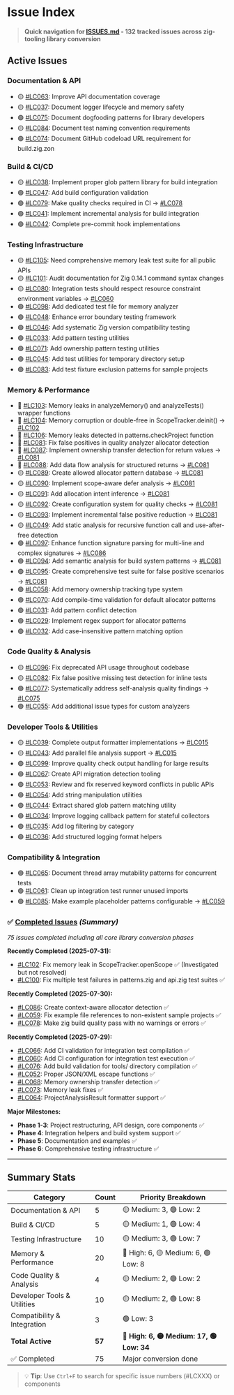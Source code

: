 # Issue Index

> **Quick navigation for [ISSUES.md](ISSUES.md) - 132 tracked issues across zig-tooling library conversion**

## Active Issues

### Documentation & API
- 🟡 [#LC063](ISSUES.md#L9): Improve API documentation coverage
- 🟡 [#LC037](ISSUES.md#L212): Document logger lifecycle and memory safety
- 🟢 [#LC075](ISSUES.md#L84): Document dogfooding patterns for library developers
- 🟡 [#LC084](ISSUES.md#L774): Document test naming convention requirements
- 🟢 [#LC074](ISSUES.md#L506): Document GitHub codeload URL requirement for build.zig.zon

### Build & CI/CD
- 🟡 [#LC038](ISSUES.md#L66): Implement proper glob pattern library for build integration
- 🟢 [#LC047](ISSUES.md#L285): Add build configuration validation
- 🟢 [#LC079](ISSUES.md#L326): Make quality checks required in CI → [#LC078](00_completed_issues.md#L30)
- 🟢 [#LC041](ISSUES.md#L656): Implement incremental analysis for build integration
- 🟢 [#LC042](ISSUES.md#L674): Complete pre-commit hook implementations

### Testing Infrastructure
- 🟡 [#LC105](ISSUES.md#L45): Need comprehensive memory leak test suite for all public APIs
- 🟡 [#LC101](ISSUES.md#L1131): Audit documentation for Zig 0.14.1 command syntax changes
- 🟡 [#LC080](ISSUES.md#L629): Integration tests should respect resource constraint environment variables → [#LC060](00_completed_issues.md#L787)
- 🟢 [#LC098](ISSUES.md#L1040): Add dedicated test file for memory analyzer
- 🟢 [#LC048](ISSUES.md#L348): Enhance error boundary testing framework
- 🟢 [#LC046](ISSUES.md#L428): Add systematic Zig version compatibility testing
- 🟢 [#LC033](ISSUES.md#L686): Add pattern testing utilities
- 🟢 [#LC071](ISSUES.md#L705): Add ownership pattern testing utilities
- 🟢 [#LC045](ISSUES.md#L799): Add test utilities for temporary directory setup
- 🟢 [#LC083](ISSUES.md#L917): Add test fixture exclusion patterns for sample projects

### Memory & Performance
- 🔴 [#LC103](ISSUES.md#L9): Memory leaks in analyzeMemory() and analyzeTests() wrapper functions
- 🔴 [#LC104](ISSUES.md#L27): Memory corruption or double-free in ScopeTracker.deinit() → [#LC102](00_completed_issues.md#L5)
- 🔴 [#LC106](ISSUES.md#L63): Memory leaks detected in patterns.checkProject function
- 🔴 [#LC081](ISSUES.md#L585): Fix false positives in quality analyzer allocator detection
- 🔴 [#LC087](ISSUES.md#L239): Implement ownership transfer detection for return values → [#LC081](ISSUES.md#L585)
- 🔴 [#LC088](ISSUES.md#L257): Add data flow analysis for structured returns → [#LC081](ISSUES.md#L585)
- 🟡 [#LC089](ISSUES.md#L179): Create allowed allocator pattern database → [#LC081](ISSUES.md#L489)
- 🟡 [#LC090](ISSUES.md#L197): Implement scope-aware defer analysis → [#LC081](ISSUES.md#L489)
- 🟡 [#LC091](ISSUES.md#L215): Add allocation intent inference → [#LC081](ISSUES.md#L489)
- 🟡 [#LC092](ISSUES.md#L233): Create configuration system for quality checks → [#LC081](ISSUES.md#L489)
- 🟡 [#LC093](ISSUES.md#L251): Implement incremental false positive reduction → [#LC081](ISSUES.md#L489)
- 🟡 [#LC049](ISSUES.md#L305): Add static analysis for recursive function call and use-after-free detection
- 🟢 [#LC097](ISSUES.md#L1016): Enhance function signature parsing for multi-line and complex signatures → [#LC086](00_completed_issues.md#L5)
- 🟢 [#LC094](ISSUES.md#L269): Add semantic analysis for build system patterns → [#LC081](ISSUES.md#L489)
- 🟢 [#LC095](ISSUES.md#L287): Create comprehensive test suite for false positive scenarios → [#LC081](ISSUES.md#L489)
- 🟢 [#LC058](ISSUES.md#L407): Add memory ownership tracking type system
- 🟢 [#LC070](ISSUES.md#L122): Add compile-time validation for default allocator patterns
- 🟢 [#LC031](ISSUES.md#L685): Add pattern conflict detection
- 🟢 [#LC029](ISSUES.md#L723): Implement regex support for allocator patterns
- 🟢 [#LC032](ISSUES.md#L742): Add case-insensitive pattern matching option

### Code Quality & Analysis
- 🟡 [#LC096](ISSUES.md#L998): Fix deprecated API usage throughout codebase
- 🟡 [#LC082](ISSUES.md#L896): Fix false positive missing test detection for inline tests
- 🟢 [#LC077](ISSUES.md#L103): Systematically address self-analysis quality findings → [#LC075](ISSUES.md#L84)
- 🟢 [#LC055](ISSUES.md#L589): Add additional issue types for custom analyzers

### Developer Tools & Utilities
- 🟡 [#LC039](ISSUES.md#L28): Complete output formatter implementations → [#LC015](00_completed_issues.md#L227)
- 🟡 [#LC043](ISSUES.md#L46): Add parallel file analysis support → [#LC015](00_completed_issues.md#L227)
- 🟢 [#LC099](ISSUES.md#L1072): Improve quality check output handling for large results
- 🟢 [#LC067](ISSUES.md#L466): Create API migration detection tooling
- 🟢 [#LC053](ISSUES.md#L550): Review and fix reserved keyword conflicts in public APIs
- 🟢 [#LC054](ISSUES.md#L569): Add string manipulation utilities
- 🟢 [#LC044](ISSUES.md#L781): Extract shared glob pattern matching utility
- 🟢 [#LC034](ISSUES.md#L854): Improve logging callback pattern for stateful collectors
- 🟢 [#LC035](ISSUES.md#L873): Add log filtering by category
- 🟢 [#LC036](ISSUES.md#L893): Add structured logging format helpers

### Compatibility & Integration
- 🟢 [#LC065](ISSUES.md#L619): Document thread array mutability patterns for concurrent tests
- 🟢 [#LC061](ISSUES.md#L638): Clean up integration test runner unused imports
- 🟢 [#LC085](ISSUES.md#L954): Make example placeholder patterns configurable → [#LC059](00_completed_issues.md#L34)

### ✅ [Completed Issues](00_completed_issues.md) *(Summary)*
*75 issues completed including all core library conversion phases*

**Recently Completed (2025-07-31):**
- [#LC102](00_completed_issues.md#L5): Fix memory leak in ScopeTracker.openScope ✅ (Investigated but not resolved)
- [#LC100](00_completed_issues.md#L30): Fix multiple test failures in patterns.zig and api.zig test suites ✅

**Recently Completed (2025-07-30):**
- [#LC086](00_completed_issues.md#L30): Create context-aware allocator detection ✅
- [#LC059](00_completed_issues.md#L59): Fix example file references to non-existent sample projects ✅
- [#LC078](00_completed_issues.md#L84): Make zig build quality pass with no warnings or errors ✅

**Recently Completed (2025-07-29):**
- [#LC066](00_completed_issues.md#L25): Add CI validation for integration test compilation ✅
- [#LC060](00_completed_issues.md#L762): Add CI configuration for integration test execution ✅
- [#LC076](00_completed_issues.md#L31): Add build validation for tools/ directory compilation ✅
- [#LC052](00_completed_issues.md#L51): Proper JSON/XML escape functions ✅
- [#LC068](00_completed_issues.md#L72): Memory ownership transfer detection ✅  
- [#LC073](00_completed_issues.md#L174): Memory leak fixes ✅
- [#LC064](00_completed_issues.md#L720): ProjectAnalysisResult formatter support ✅

**Major Milestones:**
- **Phase 1-3**: Project restructuring, API design, core components ✅
- **Phase 4**: Integration helpers and build system support ✅
- **Phase 5**: Documentation and examples ✅
- **Phase 6**: Comprehensive testing infrastructure ✅

---

## Summary Stats

| Category | Count | Priority Breakdown |
|----------|-------|-------------------|
| Documentation & API | 5 | 🟡 Medium: 3, 🟢 Low: 2 |
| Build & CI/CD | 5 | 🟡 Medium: 1, 🟢 Low: 4 |
| Testing Infrastructure | 10 | 🟡 Medium: 3, 🟢 Low: 7 |
| Memory & Performance | 20 | 🔴 High: 6, 🟡 Medium: 6, 🟢 Low: 8 |
| Code Quality & Analysis | 4 | 🟡 Medium: 2, 🟢 Low: 2 |
| Developer Tools & Utilities | 10 | 🟡 Medium: 2, 🟢 Low: 8 |
| Compatibility & Integration | 3 | 🟢 Low: 3 |
| **Total Active** | **57** | **🔴 High: 6, 🟡 Medium: 17, 🟢 Low: 34** |
| ✅ Completed | 75 | Major conversion done |

> 💡 **Tip**: Use `Ctrl+F` to search for specific issue numbers (#LCXXX) or components